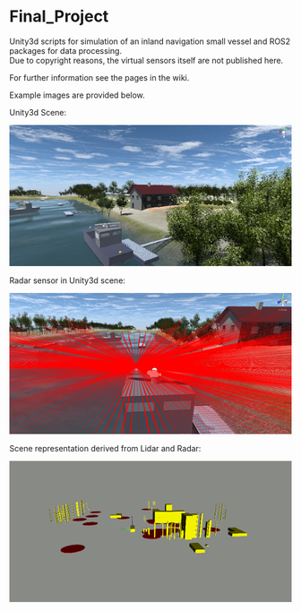 # Final_Project
Unity3d scripts for simulation of an inland navigation small vessel and ROS2 packages for data processing.  
Due to copyright reasons, the virtual sensors itself are not published here.

For further information see the pages in the wiki.

Example images are provided below.

Unity3d Scene:

![](https://github.com/GitRepJo/Final_Project/blob/f23bd1327219ff37a2a70cce1d8f46c21b23453a/scene.png)

Radar sensor in Unity3d scene:

![](https://github.com/GitRepJo/Final_Project/blob/f23bd1327219ff37a2a70cce1d8f46c21b23453a/radar.png)

Scene representation derived from Lidar and Radar:

![](https://github.com/GitRepJo/Final_Project/blob/f23bd1327219ff37a2a70cce1d8f46c21b23453a/visualization.png)

